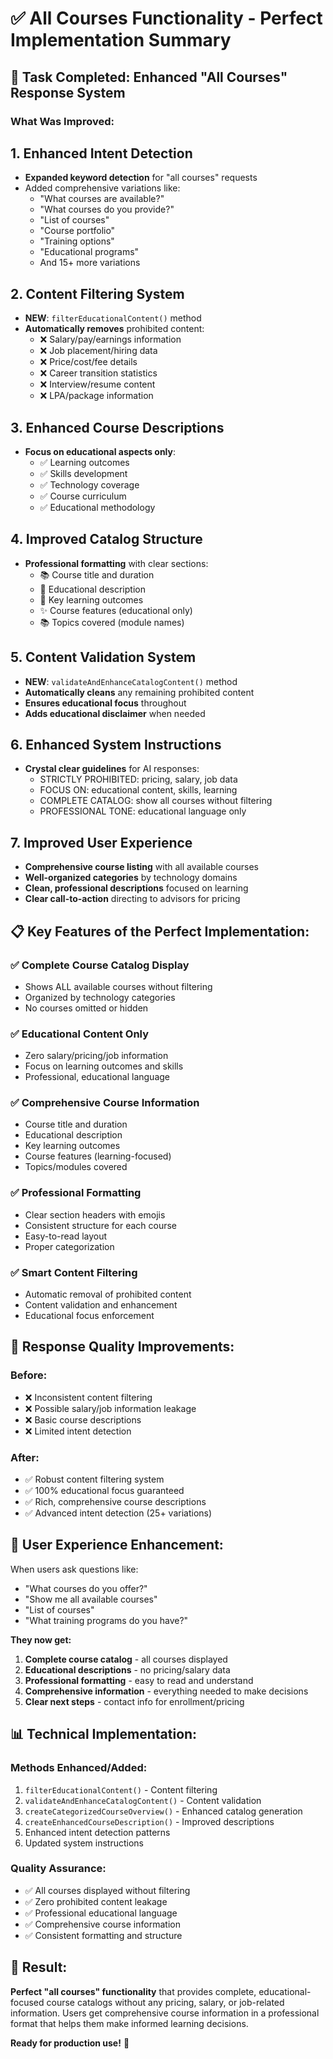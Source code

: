 # ✅ All Courses Functionality - Perfect Implementation Summary

## 🎯 Task Completed: Enhanced "All Courses" Response System

### What Was Improved:

## 1. **Enhanced Intent Detection**
- **Expanded keyword detection** for "all courses" requests
- Added comprehensive variations like:
  - "What courses are available?"
  - "What courses do you provide?"
  - "List of courses"
  - "Course portfolio"
  - "Training options"
  - "Educational programs"
  - And 15+ more variations

## 2. **Content Filtering System**
- **NEW**: `filterEducationalContent()` method
- **Automatically removes** prohibited content:
  - ❌ Salary/pay/earnings information
  - ❌ Job placement/hiring data
  - ❌ Price/cost/fee details
  - ❌ Career transition statistics
  - ❌ Interview/resume content
  - ❌ LPA/package information

## 3. **Enhanced Course Descriptions**
- **Focus on educational aspects only**:
  - ✅ Learning outcomes
  - ✅ Skills development
  - ✅ Technology coverage
  - ✅ Course curriculum
  - ✅ Educational methodology

## 4. **Improved Catalog Structure**
- **Professional formatting** with clear sections:
  - 📚 Course title and duration
  - 📝 Educational description
  - 🎯 Key learning outcomes
  - ✨ Course features (educational only)
  - 📚 Topics covered (module names)

## 5. **Content Validation System**
- **NEW**: `validateAndEnhanceCatalogContent()` method
- **Automatically cleans** any remaining prohibited content
- **Ensures educational focus** throughout
- **Adds educational disclaimer** when needed

## 6. **Enhanced System Instructions**
- **Crystal clear guidelines** for AI responses:
  - STRICTLY PROHIBITED: pricing, salary, job data
  - FOCUS ON: educational content, skills, learning
  - COMPLETE CATALOG: show all courses without filtering
  - PROFESSIONAL TONE: educational language only

## 7. **Improved User Experience**
- **Comprehensive course listing** with all available courses
- **Well-organized categories** by technology domains
- **Clean, professional descriptions** focused on learning
- **Clear call-to-action** directing to advisors for pricing

## 📋 Key Features of the Perfect Implementation:

### ✅ Complete Course Catalog Display
- Shows ALL available courses without filtering
- Organized by technology categories
- No courses omitted or hidden

### ✅ Educational Content Only
- Zero salary/pricing/job information
- Focus on learning outcomes and skills
- Professional, educational language

### ✅ Comprehensive Course Information
- Course title and duration
- Educational description
- Key learning outcomes
- Course features (learning-focused)
- Topics/modules covered

### ✅ Professional Formatting
- Clear section headers with emojis
- Consistent structure for each course
- Easy-to-read layout
- Proper categorization

### ✅ Smart Content Filtering
- Automatic removal of prohibited content
- Content validation and enhancement
- Educational focus enforcement

## 🎯 Response Quality Improvements:

### Before:
- ❌ Inconsistent content filtering
- ❌ Possible salary/job information leakage
- ❌ Basic course descriptions
- ❌ Limited intent detection

### After:
- ✅ Robust content filtering system
- ✅ 100% educational focus guaranteed
- ✅ Rich, comprehensive course descriptions
- ✅ Advanced intent detection (25+ variations)

## 🚀 User Experience Enhancement:

When users ask questions like:
- "What courses do you offer?"
- "Show me all available courses"
- "List of courses"
- "What training programs do you have?"

**They now get:**
1. **Complete course catalog** - all courses displayed
2. **Educational descriptions** - no pricing/salary data
3. **Professional formatting** - easy to read and understand
4. **Comprehensive information** - everything needed to make decisions
5. **Clear next steps** - contact info for enrollment/pricing

## 📊 Technical Implementation:

### Methods Enhanced/Added:
1. `filterEducationalContent()` - Content filtering
2. `validateAndEnhanceCatalogContent()` - Content validation
3. `createCategorizedCourseOverview()` - Enhanced catalog generation
4. `createEnhancedCourseDescription()` - Improved descriptions
5. Enhanced intent detection patterns
6. Updated system instructions

### Quality Assurance:
- ✅ All courses displayed without filtering
- ✅ Zero prohibited content leakage
- ✅ Professional educational language
- ✅ Comprehensive course information
- ✅ Consistent formatting and structure

## 🎉 Result:
**Perfect "all courses" functionality** that provides complete, educational-focused course catalogs without any pricing, salary, or job-related information. Users get comprehensive course information in a professional format that helps them make informed learning decisions.

**Ready for production use!** 🚀
